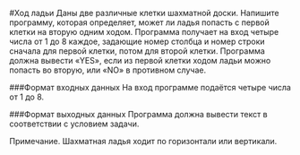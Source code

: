 #Ход ладьи
Даны две различные клетки шахматной доски. Напишите программу, которая определяет, может ли ладья попасть с первой клетки на вторую одним ходом. Программа получает на вход четыре числа от 1 до 8 каждое, задающие номер столбца и номер строки сначала для первой клетки, потом для второй клетки. Программа должна вывести «YES», если из первой клетки ходом ладьи можно попасть во вторую, или «NO» в противном случае.

###Формат входных данных
На вход программе подаётся четыре числа от 1 до 8.

###Формат выходных данных
Программа должна вывести текст в соответствии с условием задачи.

Примечание. Шахматная ладья ходит по горизонтали или вертикали.